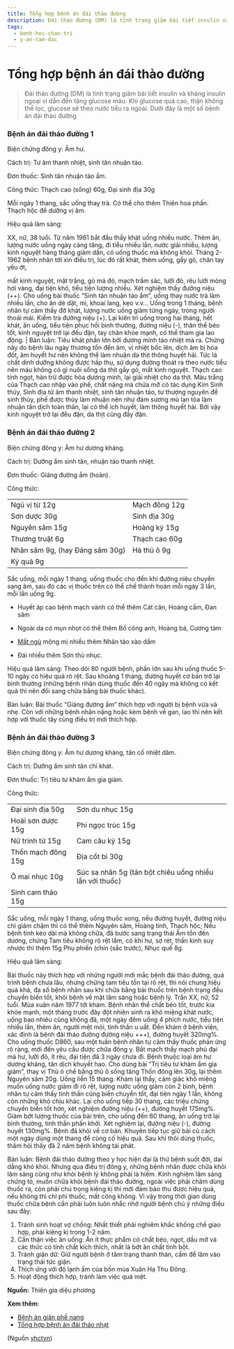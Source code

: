 ```yaml
---
title: Tổng hợp bệnh án đái thào đường
description: Đái tháo đường (DM) là tình trạng giảm bài tiết insulin và kháng insulin ngoại vi dẫn đến tăng glucose máu. Khi glucose quá cao, thận không thể lọc, glucose sẽ theo nước tiểu ra ngoài. Dưới đây là một số bệnh án đái tháo đường
tags:
  - benh-hoc-chan-tri
  - y-an-tam-dac
---
```


# Tổng hợp bệnh án đái thào đường 

> Đái tháo đường (DM) là tình trạng giảm bài tiết insulin và kháng insulin ngoại vi dẫn đến tăng glucose máu. Khi glucose quá cao, thận không thể lọc, glucose sẽ theo nước tiểu ra ngoài. Dưới đây là một số bệnh án đái tháo đường


### Bệnh án đái tháo đường 1


Biện chứng đông y: Âm hư. 


Cách trị: Tư âm thanh nhiệt, sinh tân nhuận táo. 


Đơn thuốc: Sinh tân nhuận táo ẩm. 


Công thức: Thạch cao (sống) 60g, Đại sinh địa 30g


 Mỗi ngày 1 thang, sắc uống thay trà. Có thể cho thêm Thiên hoa phấn. Thạch hộc để dưỡng vị âm.


Hiệu quả lâm sàng: 





XX, nữ, 38 tuổi. Từ năm 1961 bắt đầu thấy khát uống nhiều nước. Thèm ăn, lượng nước uống ngày càng tăng, đi tiểu nhiều lần, nước giải nhiều, lượng kinh nguyệt hàng tháng giảm dần, có uống thuốc mà không khỏi. Tháng 2- 1962 bệnh nhân tới xin điều trị, lúc đó rất khát, thèm uống, gầy gò, chân tay yếu ớt,


mất kinh nguyệt, mặt trắng, gò má đỏ, mạch trầm sác, lưỡi đỏ, rêu lưỡi mỏng hơi vàng, đại tiện khô, tiểu tiện lượng nhiều. Xét nghiệm thấy đường niệu (++). Cho uống bài thuốc “Sinh tân nhuận táo ẩm”, uống thay nước trà làm nhiều lần, cho ăn dè dặt, mì, khoai lang, kẹo v.v… Uống trong 1 tháng, bệnh nhân tự cảm thấy đỡ khát, lượng nước uống giảm từng ngày, trong người thoải mái. Kiểm tra đường niệu (+). Lại kiên trì uống trong hai tháng, hết khát, ăn uống, tiểu tiện phục hồi bình thường, đường niệu (-), thân thể béo tốt, kinh nguyệt trở lại đều đặn, tay chân khỏe mạnh, có thể tham gia lao động. | Bàn luận: Tiêu khát phần lớn bởi dương minh táo nhiệt mà ra. Chứng này do bệnh lâu ngày thương tổn đến âm, vị nhiệt bốc lên, dịch âm bị hỏa đốt, âm huyết hư nên không thể làm nhuận da thịt thông huyết hải. Tức là chất dinh dưỡng không được hấp thụ, sử dụng đường thoát ra theo nước tiểu nên máu không có gì nuôi sống da thịt gầy gò, mất kinh nguyệt. Thạch cao tính ngọt, hàn trừ được hỏa dương minh, lại giải nhiệt cho da thịt. Màu trắng của Thạch cao nhập vào phế, chất nặng mà chứa mỡ có tác dụng Kim Sinh thủy, Sinh địa tử âm thanh nhiệt, sinh tân nhuận táo, tư thượng nguyên để sinh thủy, phế được thủy làm nhuận nên như đám sương mù lan tỏa làm nhuận tân dịch toàn thân, lại có thể ích huyết, làm thông huyết hải. Bởi vậy kinh nguyệt trở lại đều đặn, da thịt cũng đầy đặn.


### Bệnh án đái tháo đường 2


Biện chứng đông y: Âm hư dương kháng. 


Cách trị: Dưỡng ẩm sinh tân, nhuận táo thanh nhiệt. 


Đơn thuốc: Giáng đường ẩm (hoàn).


Công thức: 




|  |  |
| --- | --- |
| Ngũ vị tử 12g | Mạch đông 12g |
| Sơn dược 30g | Sinh địa 30g |
| Nguyên sâm 15g | Hoàng kỳ 15g |
| Thương truật 6g | Thạch cao 60g |
| Nhân sâm 9g, (hay Đảng sâm 30g) | Hà thủ ô 9g |
| Ký quả 9g |  |


Sắc uống, mỗi ngày 1 thang. uống thuốc cho đến khi đường niệu chuyển sang âm, sau đó các vị thuốc trên có thể chế thành hoàn mỗi ngày 3 lần, mỗi lần uống 9g. 


+ Huyết áp cao bệnh mạch vành có thể thêm Cát căn, Hoàng cầm, Đan sâm


+ Ngoài da có mụn nhọt có thể thêm Bồ công anh, Hoàng bá, Cương tàm 


+ [Mất ngủ](/yhctvn/chung-mat-ngu-theo-dong-y/) mộng mị nhiều thêm Nhân táo xào dấm 


+ Đái nhiều thêm Sơn thù nhục. 


Hiệu quả lâm sàng: Theo dõi 80 người bệnh, phần lớn sau khi uống thuốc 5-10 ngày có hiệu quả rõ rệt. Sau khoảng 1 tháng, đường huyết cơ bản trở lại bình thường (những bệnh nhân dùng thuốc đến 40 ngày mà không có kết quả thì nên đổi sang chữa bằng bài thuốc khác). 


Bàn luận: Bài thuốc “Giáng đường ẩm” thích hợp với người bị bệnh vừa và nhẹ. Còn với những bệnh nhân nặng hoặc kèm bệnh về gan, lao thì nên kết hợp với thuốc tây cùng điều trị mới thích hợp.


### Bệnh án đái tháo đường 3


Biện chứng đông y: Âm hư dương kháng, tân cố nhiệt dâm. 


Cách trị: Dưỡng ẩm sinh tân chỉ khát. 


Đơn thuốc: Trị tiêu tư khảm ẩm gia giảm.


Công thức: 




|  |  |
| --- | --- |
| Đại sinh địa 50g | Sơn du nhục 15g |
| Hoài sơn dược 15g | Phi ngọc trúc 15g |
| Nữ trinh tử 15g | Cam câu kỷ 15g |
| Thốn mạch đông 15g | Địa cốt bì 30g |
| Ô mai nhục 10g | Súc sa nhân 5g (tán bột chiêu uống nhiều lần với thuốc) |
| Sinh cam thảo 15g |  |


Sắc uống, mỗi ngày 1 thang, uống thuốc xong, nếu đường huyết, đường niệu chỉ giảm chậm thì có thể thêm Nguyên sâm, Hoàng tinh, Thạch hộc; Nếu bệnh tình kéo dài mà không chữa, đã bước sang trạng thái Âm tổn đến dương, chứng Tam tiêu không rõ rệt lắm, có khí hư, sợ rét, thần kinh suy nhược thì thêm 15g Phụ phiến (chín (sắc trước), Nhục quế 8g.


Hiệu quả lâm sàng: 


Bài thuốc này thích hợp với những người mới mắc bệnh đái tháo đường, quá trình bệnh chưa lâu, nhưng chứng tam tiêu tồn tại rõ rệt, thì nói chung hiệu quả khá, đa số bệnh nhân sau khi chữa bằng bài thuốc trên bệnh trạng đều chuyển biến tốt, khỏi bệnh về mặt lâm sàng hoặc bệnh lý. Trần XX, nữ, 52 tuổi. Mùa xuân năm 1977 tới khám. Bệnh nhân thể chất béo tốt, trước kia khỏe mạnh, một tháng trước đây đột nhiên sinh ra khô miệng khát nước, uống bao nhiêu cũng không đã, một ngày đêm uống 4 phích nước, tiểu tiện nhiều lần, thèm ăn, người mệt mỏi, tinh thần u uất. Đến khám ở bệnh viện, xác định là bệnh đái tháo đường đường niệu +++), đường huyết 320mg%. Cho uống thuốc D860, sau một tuần bệnh nhân tự cảm thấy thuốc phản ứng rõ ràng, mới đến yêu cầu được chữa đông y. Bắt mạch thấy mạch phù đại mà hư, lưỡi đỏ, ít rêu, đại tiện đã 3 ngày chưa đi. Bệnh thuộc loại âm hư dương kháng, tân dịch khuyết hao. Cho dùng bài “Trị tiêu tư khảm ẩm gia giảm”, thay vị Thủ ô chế bằng thủ ô sống tăng Thốn đông lên 30g, lại thêm Nguyên sâm 20g. Uống liền 15 thang. Khám lại thấy, cảm giác khô miệng muốn uống nước giảm đi rõ rệt, lượng nước uống giảm còn 2 bình, bệnh nhân tự cảm thấy tinh thần cũng biến chuyển tốt, đại tiện ngày 1 lần, không còn những khó chịu khác. Lại cho uống tiếp 30 thang, các triệu chứng chuyển biến tốt hơn, xét nghiệm đường niệu (++), đường huyết 175mg%. Giảm bớt lượng thuốc của bài trên, cho uống đến 60 thang, ăn uống trở lại bình thường, tinh thần phấn khởi. Xét nghiệm lại, đường niệu (-), đường huyết 130mg%. Bệnh đã khỏi về cơ bản. Khuyên tiếp tục giữ bài cũ cách một ngày dùng một thang để củng cố hiệu quả. Sau khi thôi dùng thuốc, thăm hỏi thấy đã 2 năm bệnh không tái phát.


Bàn luận: Bệnh đái tháo đường theo y học hiện đại là thứ bệnh suốt đời, dai dẳng khó khỏi. Nhưng qua điều trị đông y, những bệnh nhân được chữa khỏi lâm sàng cũng như khỏi bệnh lý không phải là hiếm. Kinh nghiệm lâm sàng chứng tỏ, muốn chữa khỏi bệnh đái tháo đường, ngoài việc phải chăm dùng thuốc ra, còn phải chú trọng kiêng kị thì mới đảm bảo thu được hiệu quả, nếu không thì chỉ phí thuốc, mất công không. Vì vậy trong thời gian dùng thuốc chữa bệnh cần phải luôn luôn nhắc nhở người bệnh chú ý những điều sau đây:


1. Tránh sinh hoạt vợ chồng: Nhất thiết phải nghiêm khắc khống chế giao hợp, phải kiêng kị trong 1-2 năm.
2. Cẩn thận việc ăn uống: Ăn ít thực phẩm có chất béo, ngọt, dầu mỡ và các thức có tính chất kích thích, nhất là bớt ăn chất tinh bột.
3. Tránh giận dữ: Giữ người bệnh ở tâm trạng thanh thản, cấm để lâm vào trạng thái tức giận.
4. Thích ứng với độ lạnh ấm của bốn mùa Xuân Hạ Thu Đông.
5. Hoạt động thích hợp, tránh làm việc quá mệt.


**Nguồn:** Thiên gia diệu phương


**Xem thêm**:


* [Bệnh án giãn phế nang](/yhctvn/benh-an-gian-phe-nang/)
* [Tổng hợp bệnh án đái tháo nhạt](/yhctvn/tong-hop-benh-an-dai-thao-nhat/)

(Nguồn <a href="https://yhctvn.com/tong-hop-benh-an-dai-thao-duong/" target="_blank">yhctvn</a>)
